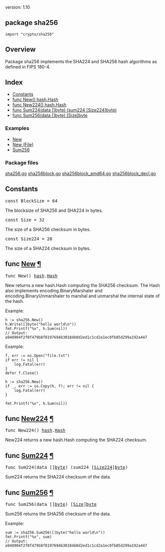 version: 1.10
## package sha256

  `import "crypto/sha256"`

## Overview

Package sha256 implements the SHA224 and SHA256 hash algorithms as defined in
FIPS 180-4.

## Index

- [Constants](#pkg-constants)
- [func New() hash.Hash](#New)
- [func New224() hash.Hash](#New224)
- [func Sum224(data []byte) (sum224 [Size224]byte)](#Sum224)
- [func Sum256(data []byte) [Size]byte](#Sum256)

### Examples

- [New](#exampleNew)
- [New (File)](#exampleNew_file)
- [Sum256](#exampleSum256)

### Package files
 [sha256.go](//github.com/golang/go/blob/2ea7d3461bb41d0ae12b56ee52d43314bcdb97f9/src/crypto/sha256/sha256.go) [sha256block.go](//github.com/golang/go/blob/2ea7d3461bb41d0ae12b56ee52d43314bcdb97f9/src/crypto/sha256/sha256block.go) [sha256block_amd64.go](//github.com/golang/go/blob/2ea7d3461bb41d0ae12b56ee52d43314bcdb97f9/src/crypto/sha256/sha256block_amd64.go) [sha256block_decl.go](//github.com/golang/go/blob/2ea7d3461bb41d0ae12b56ee52d43314bcdb97f9/src/crypto/sha256/sha256block_decl.go)

<h2 id="pkg-constants">Constants</h2>

<pre>const <span id="BlockSize">BlockSize</span> = 64</pre>

The blocksize of SHA256 and SHA224 in bytes.

<pre>const <span id="Size">Size</span> = 32</pre>

The size of a SHA256 checksum in bytes.

<pre>const <span id="Size224">Size224</span> = 28</pre>

The size of a SHA224 checksum in bytes.

<h2 id="New">func <a href="//github.com/golang/go/blob/2ea7d3461bb41d0ae12b56ee52d43314bcdb97f9/src/crypto/sha256/sha256.go#L162">New</a>
    <a href="#New">¶</a></h2>
<pre>func New() <a href="/hash/">hash</a>.<a href="/hash/#Hash">Hash</a></pre>

New returns a new hash.Hash computing the SHA256 checksum. The Hash also
implements encoding.BinaryMarshaler and encoding.BinaryUnmarshaler to marshal
and unmarshal the internal state of the hash.

<a id="exampleNew"></a>
Example:

    h := sha256.New()
    h.Write([]byte("hello world\n"))
    fmt.Printf("%x", h.Sum(nil))
    // Output: a948904f2f0f479b8f8197694b30184b0d2ed1c1cd2a1ec0fb85d299a192a447


<a id="exampleNew_file"></a>
Example:

    f, err := os.Open("file.txt")
    if err != nil {
        log.Fatal(err)
    }
    defer f.Close()

    h := sha256.New()
    if _, err := io.Copy(h, f); err != nil {
        log.Fatal(err)
    }

    fmt.Printf("%x", h.Sum(nil))

<h2 id="New224">func <a href="//github.com/golang/go/blob/2ea7d3461bb41d0ae12b56ee52d43314bcdb97f9/src/crypto/sha256/sha256.go#L169">New224</a>
    <a href="#New224">¶</a></h2>
<pre>func New224() <a href="/hash/">hash</a>.<a href="/hash/#Hash">Hash</a></pre>

New224 returns a new hash.Hash computing the SHA224 checksum.

<h2 id="Sum224">func <a href="//github.com/golang/go/blob/2ea7d3461bb41d0ae12b56ee52d43314bcdb97f9/src/crypto/sha256/sha256.go#L265">Sum224</a>
    <a href="#Sum224">¶</a></h2>
<pre>func Sum224(data []<a href="/builtin/#byte">byte</a>) (sum224 [<a href="#Size224">Size224</a>]<a href="/builtin/#byte">byte</a>)</pre>

Sum224 returns the SHA224 checksum of the data.

<h2 id="Sum256">func <a href="//github.com/golang/go/blob/2ea7d3461bb41d0ae12b56ee52d43314bcdb97f9/src/crypto/sha256/sha256.go#L257">Sum256</a>
    <a href="#Sum256">¶</a></h2>
<pre>func Sum256(data []<a href="/builtin/#byte">byte</a>) [<a href="#Size">Size</a>]<a href="/builtin/#byte">byte</a></pre>

Sum256 returns the SHA256 checksum of the data.

<a id="exampleSum256"></a>
Example:

    sum := sha256.Sum256([]byte("hello world\n"))
    fmt.Printf("%x", sum)
    // Output: a948904f2f0f479b8f8197694b30184b0d2ed1c1cd2a1ec0fb85d299a192a447


